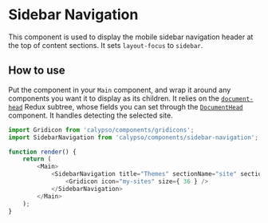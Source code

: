 # Sidebar Navigation

This component is used to display the mobile sidebar navigation header at the top of content sections. It sets `layout-focus` to `sidebar`.

## How to use

Put the component in your `Main` component, and wrap it around any components you want it to display as its children. It relies on the [`document-head`](/client/state/document-head) Redux subtree, whose fields you can set through the [`DocumentHead`](/client/components/data/document-head) component. It handles detecting the selected site.

```js
import Gridicon from 'calypso/components/gridicons';
import SidebarNavigation from 'calypso/components/sidebar-navigation';

function render() {
	return (
		<Main>
			<SidebarNavigation title="Themes" sectionName="site" sectionTitle="My Sites">
				<Gridicon icon="my-sites" size={ 36 } />
			</SidebarNavigation>
		</Main>
	);
}
```

